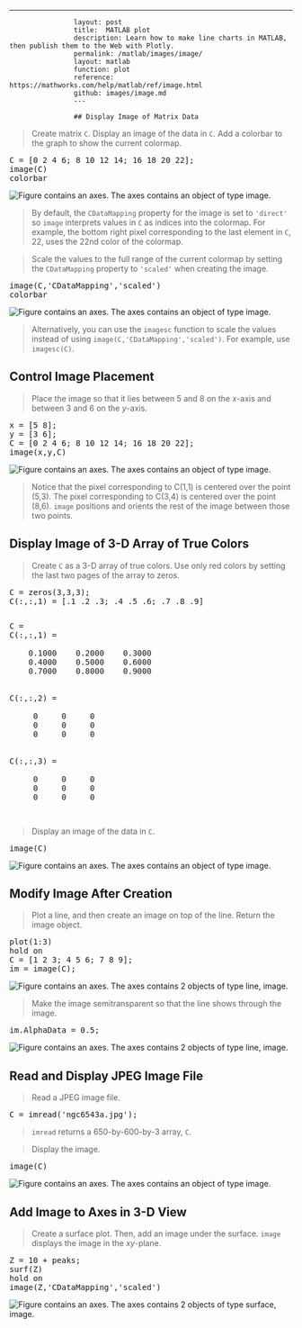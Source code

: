 ---
                    layout: post
                    title:  MATLAB plot
                    description: Learn how to make line charts in MATLAB, then publish them to the Web with Plotly.
                    permalink: /matlab/images/image/
                    layout: matlab
                    function: plot
                    reference: https://mathworks.com/help/matlab/ref/image.html
                    github: images/image.md
                    ---

                    ## Display Image of Matrix Data 









> Create matrix `C`. Display an image of the data in `C`. Add a colorbar to the graph to show the current colormap.

<pre class="mcode">C = [0 2 4 6; 8 10 12 14; 16 18 20 22];
image(C)
colorbar</pre>

![Figure contains an axes. The axes contains an object of type image.](https://mathworks.com/help/examples/graphics/win64/DisplayImageOfMatrixDataExample_01.png)

> By default, the `CDataMapping` property for the image is set to `'direct'` so `image` interprets values in `C` as indices into the colormap. For example, the bottom right pixel corresponding to the last element in `C`, 22, uses the 22nd color of the colormap.

> Scale the values to the full range of the current colormap by setting the `CDataMapping` property to `'scaled'` when creating the image.

<pre class="mcode">image(C,'CDataMapping','scaled')
colorbar</pre>

![Figure contains an axes. The axes contains an object of type image.](https://mathworks.com/help/examples/graphics/win64/DisplayImageOfMatrixDataExample_02.png)

> Alternatively, you can use the `imagesc` function to scale the values instead of using `image(C,'CDataMapping','scaled')`. For example, use `imagesc(C)`.

## Control Image Placement 









> Place the image so that it lies between 5 and 8 on the *x*-axis and between 3 and 6 on the *y*-axis.

<pre class="mcode">x = [5 8];
y = [3 6];
C = [0 2 4 6; 8 10 12 14; 16 18 20 22];
image(x,y,C)</pre>

![Figure contains an axes. The axes contains an object of type image.](https://mathworks.com/help/examples/graphics/win64/ControlImagePlacementExample_01.png)

> Notice that the pixel corresponding to C(1,1) is centered over the point (5,3). The pixel corresponding to C(3,4) is centered over the point (8,6). `image` positions and orients the rest of the image between those two points.

## Display Image of 3-D Array of True Colors 









> Create `C` as a 3-D array of true colors. Use only red colors by setting the last two pages of the array to zeros.

<pre class="mcode">C = zeros(3,3,3);
C(:,:,1) = [.1 .2 .3; .4 .5 .6; .7 .8 .9]</pre>

<pre class="mcode"><div class="codeoutput"><pre>C = 
C(:,:,1) =

    0.1000    0.2000    0.3000
    0.4000    0.5000    0.6000
    0.7000    0.8000    0.9000


C(:,:,2) =

     0     0     0
     0     0     0
     0     0     0


C(:,:,3) =

     0     0     0
     0     0     0
     0     0     0

</pre></div></pre>

> Display an image of the data in `C`. 

<pre class="mcode">image(C)</pre>

![Figure contains an axes. The axes contains an object of type image.](https://mathworks.com/help/examples/graphics/win64/DisplayImageOf3DArrayOfTrueColorsExample_01.png)

## Modify Image After Creation 









> Plot a line, and then create an image on top of the line. Return the image object.

<pre class="mcode">plot(1:3)
hold on
C = [1 2 3; 4 5 6; 7 8 9];
im = image(C);</pre>

![Figure contains an axes. The axes contains 2 objects of type line, image.](https://mathworks.com/help/examples/graphics/win64/ModifyImageAfterCreationExample_01.png)

> Make the image semitransparent so that the line shows through the image.

<pre class="mcode">im.AlphaData = 0.5;</pre>

![Figure contains an axes. The axes contains 2 objects of type line, image.](https://mathworks.com/help/examples/graphics/win64/ModifyImageAfterCreationExample_02.png)

## Read and Display JPEG Image File 









> Read a JPEG image file.

<pre class="mcode">C = imread('ngc6543a.jpg');</pre>

> `imread` returns a 650-by-600-by-3 array, `C`.

> Display the image. 

<pre class="mcode">image(C)</pre>

![Figure contains an axes. The axes contains an object of type image.](https://mathworks.com/help/examples/graphics/win64/ReadAndDisplaySampleImageExample_01.png)

## Add Image to Axes in 3-D View 









> Create a surface plot. Then, add an image under the surface. `image` displays the image in the *xy*-plane.

<pre class="mcode">Z = 10 + peaks;
surf(Z)
hold on 
image(Z,'CDataMapping','scaled')</pre>

![Figure contains an axes. The axes contains 2 objects of type surface, image.](https://mathworks.com/help/examples/graphics/win64/AddImageToAxesIn3DViewExample_01.png)

